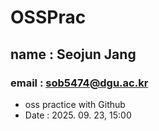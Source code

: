 # OSSPrac 
## name : Seojun Jang
### email : sob5474@dgu.ac.kr

- oss practice with Github
- Date : 2025. 09. 23, 15:00